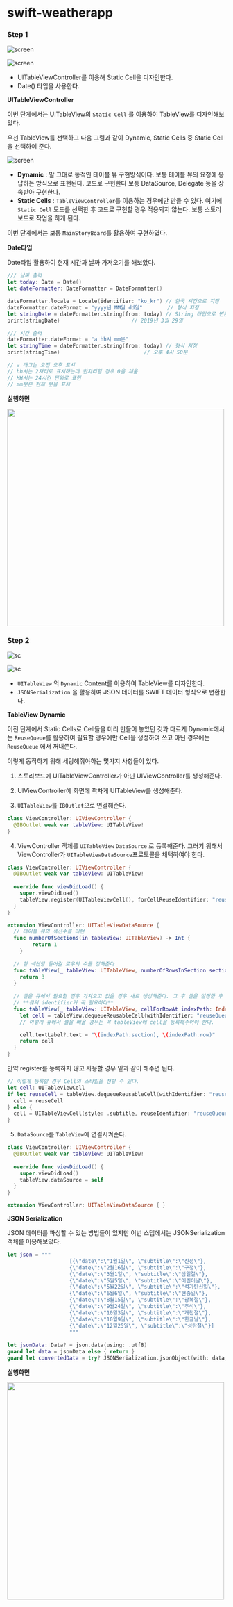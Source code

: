 # swift-weatherapp
### Step 1

![screen](./1.png)

![screen](./2.png)

* UITableViewController를 이용해 Static Cell을 디자인한다.
* Date() 타입을 사용한다.





**UITableViewController**

 이번 단계에서는 UITableView의 `Static Cell` 를 이용하여 TableView를 디자인해보았다.

 우선 TableView를 선택하고 다음 그림과 같이 Dynamic, Static Cells 중 Static Cell을 선택하여 준다.

![screen](./3.png)



* **Dynamic** : 말 그대로 동적인 테이블 뷰 구현방식이다. 보통 테이블 뷰의 요청에 응답하는 방식으로 표현된다. 코드로 구현한다 보통 DataSource, Delegate 등을 상속받아 구현한다.
* **Static Cells** : `TableViewController`를 이용하는 경우에만 만들 수 있다. 여기에 `Static Cell` 모드를 선택한 후 코드로 구현할 경우 적용되지 않는다. 보통 스토리보드로 작업을 하게 된다.



 이번 단계에서는 보통 `MainStoryBoard`를 활용하여 구현하였다.



**Date타입**

 Date타입 활용하여 현재 시간과 날짜 가져오기를 해보았다.

```swift
/// 날짜 출력
let today: Date = Date()
let dateFormatter: DateFormatter = DateFormatter()

dateFormatter.locale = Locale(identifier: "ko_kr") // 한국 시간으로 지정
dateFormatter.dateFormat = "yyyy년 MM월 dd일"        // 형식 지정
let stringDate = dateFormatter.string(from: today) // String 타입으로 변환
print(stringDate) 						// 2019년 3월 29일

/// 시간 출력
dateFormatter.dateFormat = "a hh시 mm분"
let stringTime = dateFormatter.string(from: today) // 형식 지정
print(stringTime)							// 오후 4시 50분

// a 태그는 오전 오후 표시
// hh시는 2자리로 표시하는데 한자리일 경우 0을 채움
// HH시는 24시간 단위로 표현
// mm분은 현재 분을 표시
```



**실행화면**

<img src="7.png" height="500px"/>



### Step 2

![sc](./4.png)

![sc](./5.png)

* `UITableView` 의 `Dynamic` Content를 이용하여 TableView를 디자인한다.
* `JSONSerialization` 을 활용하여 JSON 데이터를 SWIFT 데이터 형식으로 변환한다.



**TableView Dynamic**

 이전 단계에서 Static Cells로 Cell들을 미리 만들어 놓았던 것과 다르게 Dynamic에서는 `ReuseQueue`를 활용하여 필요할 경우에만 Cell을 생성하여 쓰고 아닌 경우에는 `ReuseQueue` 에서 꺼내쓴다. 

 이렇게 동작하기 위해 세팅해줘야하는 몇가지 사항들이 있다.



1. 스토리보드에 UITableViewController가 아닌 UIViewController를 생성해준다.

2. UIViewController에 화면에 꽉차게 UITableView를 생성해준다.
3. `UITableView`를 `IBOutlet`으로 연결해준다.

```swift
class ViewController: UIViewController {
  @IBOutlet weak var tableView: UITableView!
}
```

4. ViewController 객체를 `UITableView` `DataSource` 로 등록해준다. 그러기 위해서 ViewController가 `UITableViewDataSource`프로토콜을 채택하여야 한다.

```swift
class ViewController: UIViewController {
  @IBOutlet weak var tableView: UITableView!
  
  override func viewDidLoad() {
    super.viewDidLoad()
    tableView.register(UITableViewCell(), forCellReuseIdentifier: "reuseQueue")
  }
}

extension ViewController: UITableViewDataSource {
  // 테이블 뷰의 섹션수를 리턴
  func numberOfSections(in tableView: UITableView) -> Int {
        return 1
    }
  
  // 한 섹션당 들어갈 로우의 수를 정해준다
  func tableView(_ tableView: UITableView, numberOfRowsInSection section: Int) -> Int {
    return 3
  }
    
  // 셀을 큐에서 필요할 경우 가져오고 없을 경우 새로 생성해준다. 그 후 셀을 설정한 후 테이블 뷰에 리턴
  // **큐의 identifier가 꼭 필요하다**
  func tableView(_ tableView: UITableView, cellForRowAt indexPath: IndexPath) -> UITableViewCell {
    let cell = tableView.dequeueReusableCell(withIdentifier: "reuseQueue", for: indexPath)
    // 이렇게 큐에서 셀을 빼올 경우는 꼭 tableView에 cell을 등록해주어야 한다.

    cell.textLabel?.text = "\(indexPath.section), \(indexPath.row)"
    return cell
  }
}
```

 만약 register를 등록하지 않고 사용할 경우 밑과 같이 해주면 된다.

```swift
// 이렇게 등록할 경우 Cell의 스타일을 정할 수 있다.
let cell: UITableViewCell
if let reuseCell = tableView.dequeueReusableCell(withIdentifier: "reuseQueue") {
  cell = reuseCell 
} else {
  cell = UITableViewCell(style: .subtitle, reuseIdentifier: "reuseQueue") 
}
```



5. `DataSource`를 `TableView`에 연결시켜준다.

```swift
class ViewController: UIViewController {
  @IBOutlet weak var tableView: UITableView!
  
  override func viewDidLoad() {
    super.viewDidLoad()
    tableView.dataSource = self
  }
}

extension ViewController: UITableViewDataSource { }

```





**JSON Serialization**

 JSON 데이터를 파싱할 수 있는 방법들이 있지만 이번 스텝에서는 JSONSerialization 객체를 이용해보았다.

```swift
let json = """
                    [{\"date\":\"1월1일\", \"subtitle\":\"신정\"},
                    {\"date\":\"2월16일\", \"subtitle\":\"구정\"},
                    {\"date\":\"3월1일\", \"subtitle\":\"삼일절\"},
                    {\"date\":\"5월5일\", \"subtitle\":\"어린이날\"},
                    {\"date\":\"5월22일\", \"subtitle\":\"석가탄신일\"},
                    {\"date\":\"6월6일\", \"subtitle\":\"현충일\"},
                    {\"date\":\"8월15일\", \"subtitle\":\"광복절\"},
                    {\"date\":\"9월24일\", \"subtitle\":\"추석\"},
                    {\"date\":\"10월3일\", \"subtitle\":\"개천절\"},
                    {\"date\":\"10월9일\", \"subtitle\":\"한글날\"},
                    {\"date\":\"12월25일\", \"subtitle\":\"성탄절\"}]
                    """
        
let jsonData: Data? = json.data(using: .utf8)
guard let data = jsonData else { return }
guard let convertedData = try? JSONSerialization.jsonObject(with: data, options: []) as? [Dictionary<String, String>] else { return }
```





**실행화면**

<img src="6.png" height="500px"/>

